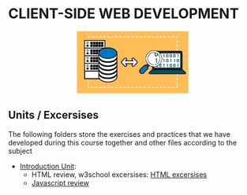 # CLIENT-SIDE WEB DEVELOPMENT

<div align="center">
<img width = 45% src = "../img/dsc.jpg">
</div>

## Units / Excersises

The following folders store the exercises and practices that we have developed during this course together and other files according to the subject

- [Introduction Unit](ut0/):
  - HTML review, w3school excersises: [HTML excersises](ut0/excersises.html)
  - [Javascript review](ut0/review.md)
